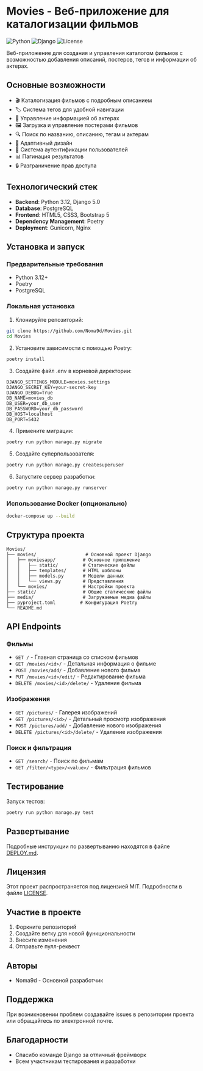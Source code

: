 # Movies - Веб-приложение для каталогизации фильмов

![Python](https://img.shields.io/badge/Python-3.12-blue.svg)
![Django](https://img.shields.io/badge/Django-5.0-green.svg)
![License](https://img.shields.io/badge/license-MIT-blue.svg)

Веб-приложение для создания и управления каталогом фильмов с возможностью добавления описаний, постеров, тегов и информации об актерах.

## Основные возможности

- 🎬 Каталогизация фильмов с подробным описанием
- 🏷️ Система тегов для удобной навигации
- 👥 Управление информацией об актерах
- 🖼️ Загрузка и управление постерами фильмов
- 🔍 Поиск по названию, описанию, тегам и актерам
- 📱 Адаптивный дизайн
- 👤 Система аутентификации пользователей
- 📊 Пагинация результатов
- 🔒 Разграничение прав доступа

## Технологический стек

- **Backend**: Python 3.12, Django 5.0
- **Database**: PostgreSQL
- **Frontend**: HTML5, CSS3, Bootstrap 5
- **Dependency Management**: Poetry
- **Deployment**: Gunicorn, Nginx

## Установка и запуск

### Предварительные требования

- Python 3.12+
- Poetry
- PostgreSQL

### Локальная установка

1. Клонируйте репозиторий:
```bash
git clone https://github.com/Noma9d/Movies.git
cd Movies
```

2. Установите зависимости с помощью Poetry:
```bash
poetry install
```

3. Создайте файл .env в корневой директории:
```env
DJANGO_SETTINGS_MODULE=movies.settings
DJANGO_SECRET_KEY=your-secret-key
DJANGO_DEBUG=True
DB_NAME=movies_db
DB_USER=your_db_user
DB_PASSWORD=your_db_password
DB_HOST=localhost
DB_PORT=5432
```

4. Примените миграции:
```bash
poetry run python manage.py migrate
```

5. Создайте суперпользователя:
```bash
poetry run python manage.py createsuperuser
```

6. Запустите сервер разработки:
```bash
poetry run python manage.py runserver
```

### Использование Docker (опционально)

```bash
docker-compose up --build
```

## Структура проекта

```
Movies/
├── movies/                  # Основной проект Django
│   ├── moviesapp/          # Основное приложение
│   │   ├── static/         # Статические файлы
│   │   ├── templates/      # HTML шаблоны
│   │   ├── models.py       # Модели данных
│   │   └── views.py        # Представления
│   └── movies/             # Настройки проекта
├── static/                 # Общие статические файлы
├── media/                  # Загружаемые медиа файлы
├── pyproject.toml         # Конфигурация Poetry
└── README.md
```

## API Endpoints

### Фильмы
- `GET /` - Главная страница со списком фильмов
- `GET /movies/<id>/` - Детальная информация о фильме
- `POST /movies/add/` - Добавление нового фильма
- `PUT /movies/<id>/edit/` - Редактирование фильма
- `DELETE /movies/<id>/delete/` - Удаление фильма

### Изображения
- `GET /pictures/` - Галерея изображений
- `GET /pictures/<id>/` - Детальный просмотр изображения
- `POST /pictures/add/` - Добавление нового изображения
- `DELETE /pictures/<id>/delete/` - Удаление изображения

### Поиск и фильтрация
- `GET /search/` - Поиск по фильмам
- `GET /filter/<type>/<value>/` - Фильтрация фильмов

## Тестирование

Запуск тестов:
```bash
poetry run python manage.py test
```

## Развертывание

Подробные инструкции по развертыванию находятся в файле [DEPLOY.md](DEPLOY.md).

## Лицензия

Этот проект распространяется под лицензией MIT. Подробности в файле [LICENSE](LICENSE).

## Участие в проекте

1. Форкните репозиторий
2. Создайте ветку для новой функциональности
3. Внесите изменения
4. Отправьте пулл-реквест

## Авторы

- Noma9d - Основной разработчик

## Поддержка

При возникновении проблем создавайте issues в репозитории проекта или обращайтесь по электронной почте.

## Благодарности

- Спасибо команде Django за отличный фреймворк
- Всем участникам тестирования и разработки
